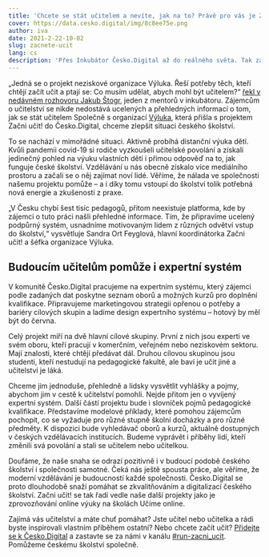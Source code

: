 ```yaml
---
title: 'Chcete se stát učitelem a nevíte, jak na to? Právě pro vás je Začni učit!'
cover: https://data.cesko.digital/img/8c8ee75e.png
author: iva
date: 2021-2-22-10-02
slug: zacnete-ucit
lang: cs
description: 'Přes Inkubátor Česko.Digital až do reálného světa. Tak začala cesta, jejímž cílem je zvýšit počet učitelů v českém školství a prestiž tohoto smysluplného povolání. Projekt Začni učit! nabízí zájemcům o učitelství elegantním a přístupným způsobem potřebné informace a usnadňuje jim cestu za katedru. Přehledně poradí s doplněním nutné kvalifikace i s prvními kroky.'
---
```


„Jedná se o projekt neziskové organizace Výluka. Řeší potřeby těch, kteří chtějí začít učit a ptají se: Co musím udělat, abych mohl být učitelem?“ [řekl v nedávném rozhovoru Jakub Štogr](https://blog.cesko.digital/2021/02/rozhovor-inkubator), jeden z mentorů v inkubátoru. Zájemcům o učitelství se nikde nedostává ucelených a přehledných informací o tom, jak se stát učitelem Společně s organizací [Výluka](https://vyluka.org/), která přišla s projektem Začni učit! do Česko.Digital, chceme zlepšit situaci českého školství.

To se nachází v mimořádné situaci. Aktivně probíhá distanční výuka dětí. Kvůli pandemii covid-19 si rodiče vyzkoušeli učitelské povolání a získali jedinečný pohled na výuku vlastních dětí i přímou odpověď na to, jak funguje české školství. Vzdělávání u nás obecně získalo více mediálního prostoru a začali se o něj zajímat noví lidé. Věříme, že nálada ve společnosti našemu projektu pomůže – a i díky tomu vstoupí do školství tolik potřebná nová energie a zkušenosti z praxe.

„V Česku chybí šest tisíc pedagogů, přitom neexistuje platforma, kde by zájemci o tuto práci našli přehledné informace. Tím, že připravíme ucelený podpůrný systém, usnadníme motivovaným lidem z různých odvětví vstup do školství,“ vysvětluje Sandra Ort Feyglová, hlavní koordinátorka Začni učit! a šéfka organizace Výluka.

## Budoucím učitelům pomůže i expertní systém

V komunitě Česko.Digital pracujeme na expertním systému, který zájemci podle zadaných dat poskytne seznam oborů a možných kurzů pro doplnění kvalifikace. Připravujeme marketingovou strategii opřenou o potřeby a bariéry cílových skupin a ladíme design expertního systému – hotový by měl být do června.

Celý projekt míří na dvě hlavní cílové skupiny. První z nich jsou experti ve svém oboru, kteří pracují v komerčním, veřejném nebo neziskovém sektoru. Mají znalosti, které chtějí předávat dál. Druhou cílovou skupinou jsou studenti, kteří nestudují na pedagogické fakultě, ale baví je učit jiné a učitelství je láká.

Chceme jim jednoduše, přehledně a lidsky vysvětlit vyhlášky a pojmy, abychom jim v cestě k učitelství pomohli. Nejde přitom jen o vyvíjený expertní systém. Další částí projektu bude i slovníček pojmů pedagogické kvalifikace. Představíme modelové příklady, které pomohou zájemcům pochopit, co se vyžaduje pro různé stupně školní docházky a pro různé předměty. K dispozici bude vyhledávač oborů a kurzů, aktuálně dostupných v českých vzdělávacích institucích. Budeme vyprávět i příběhy lidí, kteří změnili svá povolání a stali se učitelem nebo učitelkou.

Doufáme, že naše snaha se odrazí pozitivně i v budoucí podobě českého školství i společnosti samotné. Čeká nás ještě spousta práce, ale věříme, že moderní vzdělávání je budoucností každé společnosti. Česko.Digital se proto dlouhodobě snaží pomáhat se zkvalitňováním a digitalizací českého školství. Začni učit! se tak řadí vedle naše další projekty jako je zprovozňování online výuky na školách Učíme online.

Zajímá vás učitelství a máte chuť pomáhat? Jste učitel nebo učitelka a rádi byste inspirovali vlastním příběhem ostatní? Nebo chcete začít učit? [Přidejte se k Česko.Digital](https://join.cesko.digital) a zastavte se za námi v kanálu [#run-zacni_ucit](https://cesko-digital.slack.com/archives/C01CDSTV8KF). Pomůžeme českému školství společně.

